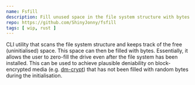 ```yaml
---
name: Fsfill
description: Fill unused space in the file system structure with bytes.
repo: https://github.com/ShinyJonny/fsfill
tags: [ wip, rust ]
---
```


CLI utility that scans the file system structure and keeps track of the free (uninitialised) space.
This space can then be filled with bytes.
Essentially, it allows the user to zero-fill the drive even after the file system has been installed.
This can be used to achieve plausible deniability on block-encrypted media (e.g. [dm-crypt](https://gitlab.com/cryptsetup/cryptsetup)) that has not been filled with random bytes during the initialisation.
